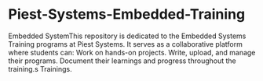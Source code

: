 # Piest-Systems-Embedded-Training
Embedded SystemThis repository is dedicated to the Embedded Systems Training programs at Piest Systems. It serves as a collaborative platform where students can:  Work on hands-on projects. Write, upload, and manage their programs. Document their learnings and progress throughout the training.s Trainings.
